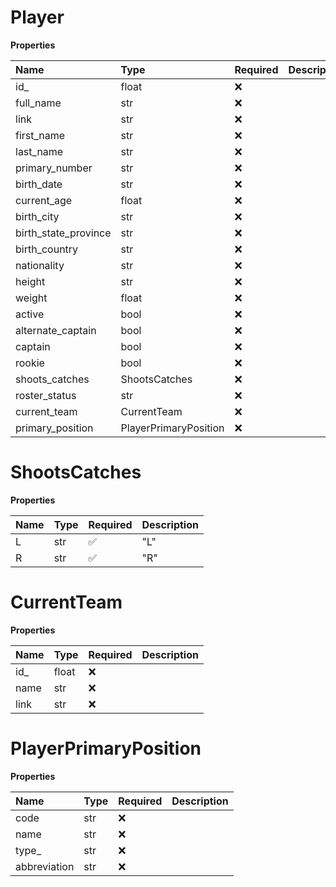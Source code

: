 # Player

**Properties**

| Name                 | Type                  | Required | Description |
| :------------------- | :-------------------- | :------- | :---------- |
| id\_                 | float                 | ❌       |             |
| full_name            | str                   | ❌       |             |
| link                 | str                   | ❌       |             |
| first_name           | str                   | ❌       |             |
| last_name            | str                   | ❌       |             |
| primary_number       | str                   | ❌       |             |
| birth_date           | str                   | ❌       |             |
| current_age          | float                 | ❌       |             |
| birth_city           | str                   | ❌       |             |
| birth_state_province | str                   | ❌       |             |
| birth_country        | str                   | ❌       |             |
| nationality          | str                   | ❌       |             |
| height               | str                   | ❌       |             |
| weight               | float                 | ❌       |             |
| active               | bool                  | ❌       |             |
| alternate_captain    | bool                  | ❌       |             |
| captain              | bool                  | ❌       |             |
| rookie               | bool                  | ❌       |             |
| shoots_catches       | ShootsCatches         | ❌       |             |
| roster_status        | str                   | ❌       |             |
| current_team         | CurrentTeam           | ❌       |             |
| primary_position     | PlayerPrimaryPosition | ❌       |             |

# ShootsCatches

**Properties**

| Name | Type | Required | Description |
| :--- | :--- | :------- | :---------- |
| L    | str  | ✅       | "L"         |
| R    | str  | ✅       | "R"         |

# CurrentTeam

**Properties**

| Name | Type  | Required | Description |
| :--- | :---- | :------- | :---------- |
| id\_ | float | ❌       |             |
| name | str   | ❌       |             |
| link | str   | ❌       |             |

# PlayerPrimaryPosition

**Properties**

| Name         | Type | Required | Description |
| :----------- | :--- | :------- | :---------- |
| code         | str  | ❌       |             |
| name         | str  | ❌       |             |
| type\_       | str  | ❌       |             |
| abbreviation | str  | ❌       |             |

<!-- This file was generated by liblab | https://liblab.com/ -->
